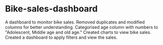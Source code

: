 # Bike-sales-dashboard
A dashboard to monitor bike sales.
Removed duplicates and modified columns for better understanding. 
Categorised age column with numbers to "Adolescent, Middle age and old age."
Created charts to view bike sales. 
Created a dashboard to apply filters and view the sales.
